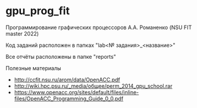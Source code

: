 # gpu_prog_fit
Программирование графических процессоров А.А. Романенко (NSU FIT master 2022)

Код заданий расположен в папках "lab<№ задания>_<название>"

Все отчёты расположены в папке "reports"


Полезные материалы
 - http://ccfit.nsu.ru/arom/data/OpenACC.pdf
 - http://wiki.hpc.psu.ru/_media/общее/perm_2014_gpu_school.rar
 - https://www.openacc.org/sites/default/files/inline-files/OpenACC_Programming_Guide_0_0.pdf
